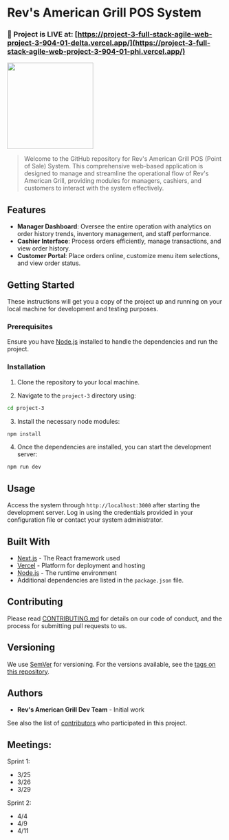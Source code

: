 # Rev's American Grill POS System
### 🔗 Project is LIVE at: [https://project-3-full-stack-agile-web-project-3-904-01-delta.vercel.app/](https://project-3-full-stack-agile-web-project-3-904-01-phi.vercel.app/)
<img src="https://github.com/csce-315-331-2024a/project-3-full-stack-agile-web-project-3-904-01/assets/73092944/8540ab03-e5a8-4bea-b48b-7f9c218f9be4" width=200 height=200 />

> Welcome to the GitHub repository for Rev's American Grill POS (Point of Sale) System. This comprehensive web-based application is designed to manage and streamline the operational flow of Rev's American Grill, providing modules for managers, cashiers, and customers to interact with the system effectively.

## Features

- **Manager Dashboard**: Oversee the entire operation with analytics on order history trends, inventory management, and staff performance.
- **Cashier Interface**: Process orders efficiently, manage transactions, and view order history.
- **Customer Portal**: Place orders online, customize menu item selections, and view order status.

## Getting Started

These instructions will get you a copy of the project up and running on your local machine for development and testing purposes.

### Prerequisites

Ensure you have [Node.js](https://nodejs.org/en/) installed to handle the dependencies and run the project.

### Installation

1. Clone the repository to your local machine.

2. Navigate to the `project-3` directory using:
```bash
cd project-3
```

3. Install the necessary node modules:
```bash
npm install
```

4. Once the dependencies are installed, you can start the development server:
```bash
npm run dev
```

## Usage

Access the system through `http://localhost:3000` after starting the development server. Log in using the credentials provided in your configuration file or contact your system administrator.

## Built With

- [Next.js](https://nextjs.org/) - The React framework used
- [Vercel](https://vercel.app/) - Platform for deployment and hosting
- [Node.js](https://nodejs.org/) - The runtime environment
- Additional dependencies are listed in the `package.json` file.

## Contributing

Please read [CONTRIBUTING.md](CONTRIBUTING.md) for details on our code of conduct, and the process for submitting pull requests to us.

## Versioning

We use [SemVer](http://semver.org/) for versioning. For the versions available, see the [tags on this repository](https://github.com/your-repo/your-project/tags).

## Authors

- **Rev's American Grill Dev Team** - Initial work

See also the list of [contributors](https://github.com/your-repo/your-project/contributors) who participated in this project.

## Meetings:

Sprint 1:
- 3/25
- 3/26
- 3/29

Sprint 2:
- 4/4
- 4/9
- 4/11



